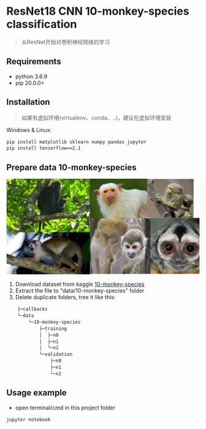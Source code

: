 # ResNet18 CNN 10-monkey-species classification
> 从ResNet开始对卷积神经网络的学习

## Requirements
* python 3.6.9
* pip 20.0.0+

## Installation
> 如果有虚拟环境(virtualenv、conda、..)，建议在虚拟环境安装

Windows & Linux:

```sh
pip install matplotlib sklearn numpy pandas jupyter
pip install tensorflow==2.1
```

## Prepare data 10-monkey-species
![](./monkeys.jpg)
1. Download dataset from kaggle [10-monkey-species](https://www.kaggle.com/slothkong/10-monkey-species)
2. Extract the file to "data/10-monkey-species" folder
3. Delete duplicate folders, tree it like this:
```sh
    ├─callbacks
    └─data
        └─10-monkey-species
            ├─training
            │  ├─n0
            │  ├─n1
            │  └─n2
            └─validation
                ├─n0
                ├─n1
                └─n2
```

## Usage example

* open terminal/cmd in this project folder
```sh
jupyter notebook

```
